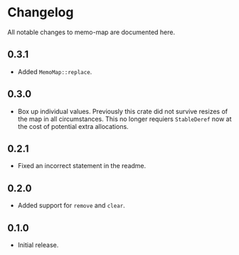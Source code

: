 # Changelog

All notable changes to memo-map are documented here.

## 0.3.1

* Added `MemoMap::replace`.

## 0.3.0

* Box up individual values.  Previously this crate did not survive
  resizes of the map in all circumstances.  This no longer requiers
  `StableDeref` now at the cost of potential extra allocations.

## 0.2.1

* Fixed an incorrect statement in the readme.

## 0.2.0

* Added support for `remove` and `clear`.

## 0.1.0

* Initial release.
